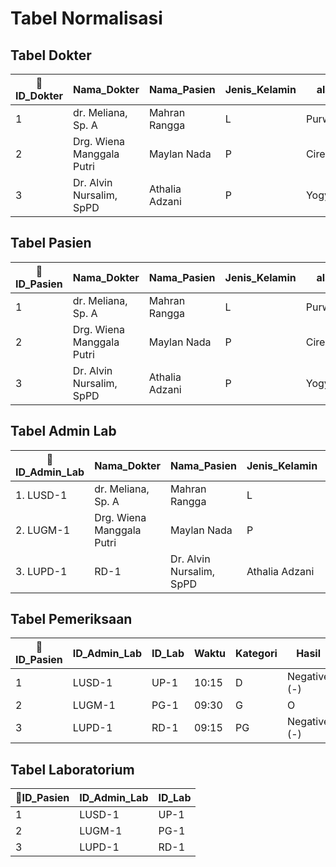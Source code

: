 # Tabel Normalisasi

## Tabel Dokter
|🔑ID_Dokter|Nama_Dokter|Nama_Pasien|Jenis_Kelamin|alamat|Jenis_Penyakit(spesialisasi)|Jenis_Pemeriksaan|
|---|-------|------|--|---|---|---|
|1|dr. Meliana, Sp. A|Mahran Rangga|L|Purwakarta|Anak|Tes Uji Protein C - Reaktif|
|2| Drg. Wiena Manggala Putri|Maylan Nada|P|Cirebon|Gigi Dan Mulut|Sondasi|
|3| Dr. Alvin Nursalim, SpPD|Athalia Adzani|P|Yogyakarta|Penyakit Dalam|Magnetic Resonance Imaging (MRI)|


## Tabel Pasien
|🔑ID_Pasien|Nama_Dokter|Nama_Pasien|Jenis_Kelamin|alamat|Jenis_Penyakit(spesialisasi)|Jenis_Pemeriksaan|
|---|-------|------|--|---|---|---|
|1|dr. Meliana, Sp. A|Mahran Rangga|L|Purwakarta|Anak|Tes Uji Protein C - Reaktif|
|2| Drg. Wiena Manggala Putri|Maylan Nada|P|Cirebon|Gigi Dan Mulut|Sondasi|
|3| Dr. Alvin Nursalim, SpPD|Athalia Adzani|P|Yogyakarta|Penyakit Dalam|Magnetic Resonance Imaging (MRI)|


## Tabel Admin Lab
|🔑ID_Admin_Lab|Nama_Dokter|Nama_Pasien|Jenis_Kelamin|alamat|Jenis_Penyakit(spesialisasi)|Jenis_Pemeriksaan|
|---|-------|------|--|---|---|---|
|1. LUSD-1|dr. Meliana, Sp. A|Mahran Rangga|L|Purwakarta|Anak|Tes Uji Protein C - Reaktif|
|2. LUGM-1|Drg. Wiena Manggala Putri|Maylan Nada|P|Cirebon|Gigi Dan Mulut|Sondasi|
|3. LUPD-1|RD-1|Dr. Alvin Nursalim, SpPD|Athalia Adzani|P|Yogyakarta|Penyakit Dalam|Magnetic Resonance Imaging (MRI)|


## Tabel Pemeriksaan
|🔑ID_Pasien|ID_Admin_Lab|ID_Lab|Waktu|Kategori|Hasil|Status_Pengriman_Hasil|Waktu_Pengriman_Hasil|
|---|---|---|---|---|---|---|---|
|1|LUSD-1|UP-1|10:15|D|Negative (-)|B|12:45|
|2|LUGM-1|PG-1|09:30|G|O|P|O|
|3|LUPD-1|RD-1|09:15|PG|Negative (-)|B|17:55|


## Tabel Laboratorium
|🔑ID_Pasien|ID_Admin_Lab|ID_Lab| 
|---|---|---| 
|1|LUSD-1|UP-1|  
|2|LUGM-1|PG-1| 
|3|LUPD-1|RD-1| 
